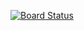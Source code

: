 [![Board Status](https://dev.azure.com/PRIV-LENG/8a40eb05-d065-4a05-907e-d87e39209193/dc9dd775-a5b5-495a-b9cb-69cad5a8e7b5/_apis/work/boardbadge/28726333-4480-480a-b770-3bce74a5b868)](https://dev.azure.com/PRIV-LENG/8a40eb05-d065-4a05-907e-d87e39209193/_boards/board/t/dc9dd775-a5b5-495a-b9cb-69cad5a8e7b5/Microsoft.RequirementCategory)